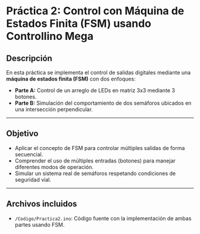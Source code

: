 # Práctica 2: Control con Máquina de Estados Finita (FSM) usando Controllino Mega

## Descripción
En esta práctica se implementa el control de salidas digitales mediante una **máquina de estados finita (FSM)** con dos enfoques:

- **Parte A:** Control de un arreglo de LEDs en matriz 3x3 mediante 3 botones.
- **Parte B:** Simulación del comportamiento de dos semáforos ubicados en una intersección perpendicular.

---

## Objetivo

- Aplicar el concepto de FSM para controlar múltiples salidas de forma secuencial.
- Comprender el uso de múltiples entradas (botones) para manejar diferentes modos de operación.
- Simular un sistema real de semáforos respetando condiciones de seguridad vial.

---

## Archivos incluidos

- `/Codigo/Practica2.ino`: Código fuente con la implementación de ambas partes usando FSM.
